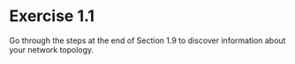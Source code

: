 # Exercise 1.1
Go through the steps at the end of Section 1.9 to discover information about your network topology.
